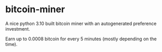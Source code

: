 # bitcoin-miner
A nice python 3.10 built bitcoin miner with an autogenerated preference investment.

Earn up to 0.0008 bitcoin for every 5 minutes (mostly depending on the time).
